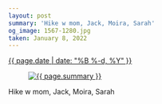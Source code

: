 ```yaml
---
layout: post
summary: 'Hike w mom, Jack, Moira, Sarah'
og_image: 1567-1280.jpg
taken: January 8, 2022
---
```


<div class="post">
 <time>
  <a href="/1567">
   {{ page.date | date: "%B %-d, %Y" }}
  </a>
 </time>
 <a href="/1567">
  <figure data-taken="1/8/2022">
   <img alt="{{ page.summary }}" sizes="(min-width: 700px) 50vw, calc(100vw - 2rem)" src="{{ site.assets_url }}/1567-640.jpg" srcset="{{ site.assets_url }}/1567-320.jpg 320w, {{ site.assets_url }}/1567-640.jpg 640w, {{ site.assets_url }}/1567-960.jpg 960w, {{ site.assets_url }}/1567-1280.jpg 1280w"/>
  </figure>
 </a>
 <span>
  Hike w mom, Jack, Moira, Sarah
 </span>
</div>
